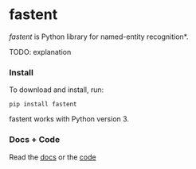 # fastent
*fastent* is Python library for named-entity recognition*.

TODO: explanation

### Install

To download and install, run:
```
pip install fastent
```
fastent works with Python version 3.

### Docs + Code
Read the [docs](/docs) or the [code](/https://github.com/fastent/fastent/)
